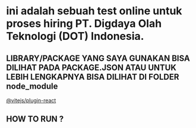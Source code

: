 # ini adalah sebuah test online untuk proses hiring PT. Digdaya Olah Teknologi (DOT) Indonesia.

## LIBRARY/PACKAGE YANG SAYA GUNAKAN BISA DILIHAT PADA PACKAGE.JSON ATAU UNTUK LEBIH LENGKAPNYA BISA DILIHAT DI FOLDER node_module

[@vitejs/plugin-react](https://github.com/vitejs/vite-plugin-react/blob/main/packages/plugin-react)

## HOW TO RUN ?

